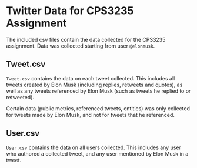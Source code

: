 # Twitter Data for CPS3235 Assignment
The included csv files contain the data collected for the CPS3235 assignment.
Data was collected starting from user `@elonmusk`.


## Tweet.csv
`Tweet.csv` contains the data on each tweet collected.
This includes all tweets created by Elon Musk (including replies, retweets and quotes),
as well as any tweets referenced by Elon Musk (such as tweets he replied to or retweeted).

Certain data (public metrics, referenced tweets, entities) was only collected for tweets made by Elon Musk,
and not for tweets that he referenced.


## User.csv
`User.csv` contains the data on all users collected.
This includes any user who authored a collected tweet, and any user mentioned by Elon Musk in a tweet.
